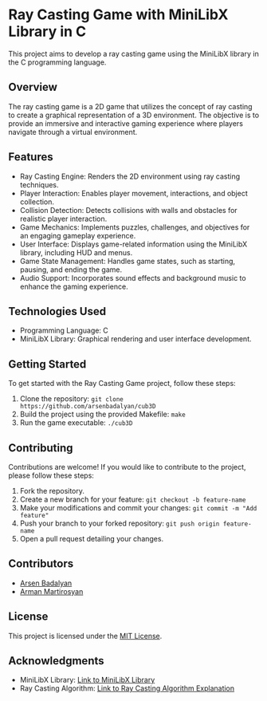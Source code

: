 # Ray Casting Game with MiniLibX Library in C

This project aims to develop a ray casting game using the MiniLibX library in the C programming language.

## Overview

The ray casting game is a 2D game that utilizes the concept of ray casting to create a graphical representation of a 3D environment. The objective is to provide an immersive and interactive gaming experience where players navigate through a virtual environment.

## Features

- Ray Casting Engine: Renders the 2D environment using ray casting techniques.
- Player Interaction: Enables player movement, interactions, and object collection.
- Collision Detection: Detects collisions with walls and obstacles for realistic player interaction.
- Game Mechanics: Implements puzzles, challenges, and objectives for an engaging gameplay experience.
- User Interface: Displays game-related information using the MiniLibX library, including HUD and menus.
- Game State Management: Handles game states, such as starting, pausing, and ending the game.
- Audio Support: Incorporates sound effects and background music to enhance the gaming experience.

## Technologies Used

- Programming Language: C
- MiniLibX Library: Graphical rendering and user interface development.

## Getting Started

To get started with the Ray Casting Game project, follow these steps:

1. Clone the repository: `git clone https://github.com/arsenbadalyan/cub3D`
2. Build the project using the provided Makefile: `make`
3. Run the game executable: `./cub3D`

## Contributing

Contributions are welcome! If you would like to contribute to the project, please follow these steps:

1. Fork the repository.
2. Create a new branch for your feature: `git checkout -b feature-name`
3. Make your modifications and commit your changes: `git commit -m "Add feature"`
4. Push your branch to your forked repository: `git push origin feature-name`
5. Open a pull request detailing your changes.

## Contributors

- [Arsen Badalyan](https://github.com/arsenbadalyan)
- [Arman Martirosyan](https://github.com/armanmartirosyan)

## License

This project is licensed under the [MIT License](LICENSE).

## Acknowledgments

- MiniLibX Library: [Link to MiniLibX Library](https://github.com/42Paris/minilibx-linux)
- Ray Casting Algorithm: [Link to Ray Casting Algorithm Explanation](https://en.wikipedia.org/wiki/Ray_casting)
